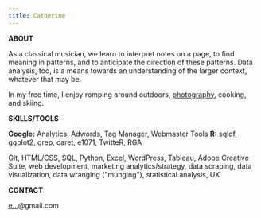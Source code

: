 ```yaml
---
title: Catherine
---
```


**ABOUT**

As a classical musician, we learn to interpret notes on a page, to find meaning in patterns, and to anticipate the direction of these patterns. Data analysis, too, is a means towards an understanding of the larger context, whatever that may be. 

In my free time, I enjoy romping around outdoors, <a class="ga-event" data-ga-category="photograhy" href="https://vsco.co/eastandwestwind/" target="_blank">photography</a>, cooking, and skiing.



**SKILLS/TOOLS**

**Google:** Analytics, Adwords, Tag Manager, Webmaster Tools 
**R:** sqldf, ggplot2, grep, caret, e1071, TwitteR, RGA

Git, HTML/CSS, SQL, Python, Excel, WordPress, Tableau, Adobe Creative Suite, web development, marketing analytics/strategy, data scraping, data visualization, data wranging ("munging"), statistical analysis, UX 


**CONTACT**

<a class="ga-event" data-ga-category="email" href="http://www.google.com/recaptcha/mailhide/d?k=014VTpFHQo_w-bJjM2PEvGXQ==&amp;c=orkebmV_uIKgojNQ-aOyU1QpPEKKXiYjHikoykQFJo4=" onclick="window.open('http://www.google.com/recaptcha/mailhide/d?k\075014VTpFHQo_w-bJjM2PEvGXQ\75\75\46c\75orkebmV_uIKgojNQ-aOyU1QpPEKKXiYjHikoykQFJo4\075', '', 'toolbar=0,scrollbars=0,location=0,statusbar=0,menubar=0,resizable=0,width=500,height=300'); return false;" title="Reveal Catherine's e-mail address">e...</a>@gmail.com